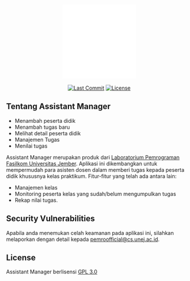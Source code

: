 <p align="center"><img src="https://github.com/Pemrograman-Fasilkom-Unej/Assistant-Manager/blob/master/public/assets/images/logo-icon.png?raw=true" width="200"></p>

<p align="center">
    <a href="https://github.com/Pemrograman-Fasilkom-Unej/Assistant-Manager/commits/develop"><img src="https://img.shields.io/github/last-commit/Pemrograman-Fasilkom-Unej/Assistant-Manager/develop?style=for-the-badge" alt="Last Commit"></a>
    <a href="https://github.com/Pemrograman-Fasilkom-Unej/Assistant-Manager/blob/master/LICENSE"><img src="https://img.shields.io/github/license/Pemrograman-Fasilkom-Unej/Assistant-Manager?style=for-the-badge" alt="License"></a>
</p>

## Tentang Assistant Manager

- Menambah peserta didik
- Menambah tugas baru
- Melihat detail peserta didik
- Manajemen Tugas
- Menilai tugas

Assistant Manager merupakan produk dari [Laboratorium Pemrograman](https://github.com/Pemrograman-Fasilkom-Unej/) [Fasilkom Universitas Jember](https://ilkom.unej.ac.id/). Aplikasi ini dikembangkan untuk mempermudah para asisten dosen dalam memberi tugas kepada peserta didik khususnya kelas praktikum. Fitur-fitur yang telah ada antara lain:

- Manajemen kelas
- Monitoring peserta kelas yang sudah/belum mengumpulkan tugas
- Rekap nilai tugas.

## Security Vulnerabilities

Apabila anda menemukan celah keamanan pada aplikasi ini, silahkan melaporkan dengan detail kepada [pemroofficial@cs.unej.ac.id](mailto:pemroofficial@cs.unej.ac.id).

## License

Assistant Manager berlisensi [GPL 3.0](https://opensource.org/licenses/GPL-3.0)
